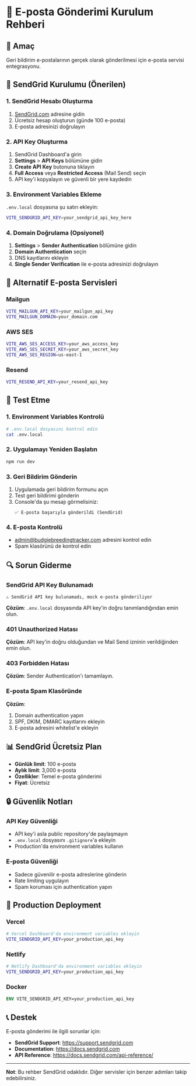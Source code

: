 # 📧 E-posta Gönderimi Kurulum Rehberi

## 🎯 Amaç
Geri bildirim e-postalarının gerçek olarak gönderilmesi için e-posta servisi entegrasyonu.

## 🚀 SendGrid Kurulumu (Önerilen)

### 1. SendGrid Hesabı Oluşturma
1. [SendGrid.com](https://sendgrid.com) adresine gidin
2. Ücretsiz hesap oluşturun (günde 100 e-posta)
3. E-posta adresinizi doğrulayın

### 2. API Key Oluşturma
1. SendGrid Dashboard'a girin
2. **Settings** > **API Keys** bölümüne gidin
3. **Create API Key** butonuna tıklayın
4. **Full Access** veya **Restricted Access** (Mail Send) seçin
5. API key'i kopyalayın ve güvenli bir yere kaydedin

### 3. Environment Variables Ekleme
`.env.local` dosyasına şu satırı ekleyin:

```bash
VITE_SENDGRID_API_KEY=your_sendgrid_api_key_here
```

### 4. Domain Doğrulama (Opsiyonel)
1. **Settings** > **Sender Authentication** bölümüne gidin
2. **Domain Authentication** seçin
3. DNS kayıtlarını ekleyin
4. **Single Sender Verification** ile e-posta adresinizi doğrulayın

## 🔧 Alternatif E-posta Servisleri

### Mailgun
```bash
VITE_MAILGUN_API_KEY=your_mailgun_api_key
VITE_MAILGUN_DOMAIN=your_domain.com
```

### AWS SES
```bash
VITE_AWS_SES_ACCESS_KEY=your_aws_access_key
VITE_AWS_SES_SECRET_KEY=your_aws_secret_key
VITE_AWS_SES_REGION=us-east-1
```

### Resend
```bash
VITE_RESEND_API_KEY=your_resend_api_key
```

## 🧪 Test Etme

### 1. Environment Variables Kontrolü
```bash
# .env.local dosyasını kontrol edin
cat .env.local
```

### 2. Uygulamayı Yeniden Başlatın
```bash
npm run dev
```

### 3. Geri Bildirim Gönderin
1. Uygulamada geri bildirim formunu açın
2. Test geri bildirimi gönderin
3. Console'da şu mesajı görmelisiniz:
   ```
   ✅ E-posta başarıyla gönderildi (SendGrid)
   ```

### 4. E-posta Kontrolü
- admin@budgiebreedingtracker.com adresini kontrol edin
- Spam klasörünü de kontrol edin

## 🔍 Sorun Giderme

### SendGrid API Key Bulunamadı
```
⚠️ SendGrid API key bulunamadı, mock e-posta gönderiliyor
```
**Çözüm**: `.env.local` dosyasında API key'in doğru tanımlandığından emin olun.

### 401 Unauthorized Hatası
**Çözüm**: API key'in doğru olduğundan ve Mail Send izninin verildiğinden emin olun.

### 403 Forbidden Hatası
**Çözüm**: Sender Authentication'ı tamamlayın.

### E-posta Spam Klasöründe
**Çözüm**: 
1. Domain authentication yapın
2. SPF, DKIM, DMARC kayıtlarını ekleyin
3. E-posta adresini whitelist'e ekleyin

## 📊 SendGrid Ücretsiz Plan
- **Günlük limit**: 100 e-posta
- **Aylık limit**: 3,000 e-posta
- **Özellikler**: Temel e-posta gönderimi
- **Fiyat**: Ücretsiz

## 🔒 Güvenlik Notları

### API Key Güvenliği
- API key'i asla public repository'de paylaşmayın
- `.env.local` dosyasını `.gitignore`'a ekleyin
- Production'da environment variables kullanın

### E-posta Güvenliği
- Sadece güvenilir e-posta adreslerine gönderin
- Rate limiting uygulayın
- Spam koruması için authentication yapın

## 🚀 Production Deployment

### Vercel
```bash
# Vercel Dashboard'da environment variables ekleyin
VITE_SENDGRID_API_KEY=your_production_api_key
```

### Netlify
```bash
# Netlify Dashboard'da environment variables ekleyin
VITE_SENDGRID_API_KEY=your_production_api_key
```

### Docker
```dockerfile
ENV VITE_SENDGRID_API_KEY=your_production_api_key
```

## 📞 Destek

E-posta gönderimi ile ilgili sorunlar için:
- **SendGrid Support**: https://support.sendgrid.com
- **Documentation**: https://docs.sendgrid.com
- **API Reference**: https://docs.sendgrid.com/api-reference/

---

**Not**: Bu rehber SendGrid odaklıdır. Diğer servisler için benzer adımları takip edebilirsiniz. 
